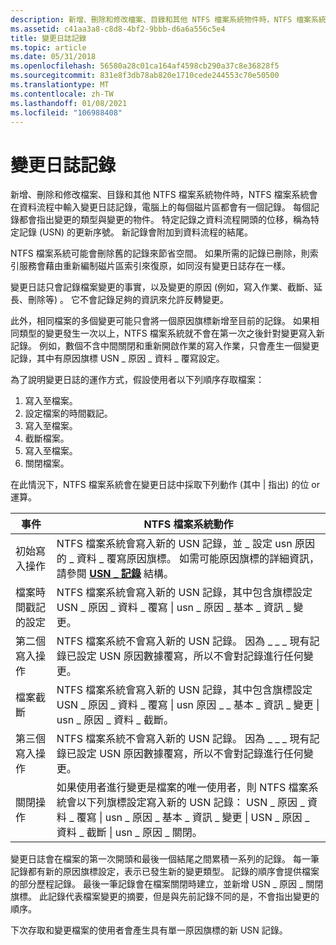 ```yaml
---
description: 新增、刪除和修改檔案、目錄和其他 NTFS 檔案系統物件時，NTFS 檔案系統會在資料流程中輸入變更日誌記錄，電腦上的每個磁片區都會有一個記錄。
ms.assetid: c41aa3a8-c8d8-4bf2-9bbb-d6a6a556c5e4
title: 變更日誌記錄
ms.topic: article
ms.date: 05/31/2018
ms.openlocfilehash: 56580a28c01ca164af4598cb290a37c8e36828f5
ms.sourcegitcommit: 831e8f3db78ab820e1710cede244553c70e50500
ms.translationtype: MT
ms.contentlocale: zh-TW
ms.lasthandoff: 01/08/2021
ms.locfileid: "106988408"
---
```

# <a name="change-journal-records"></a>變更日誌記錄

新增、刪除和修改檔案、目錄和其他 NTFS 檔案系統物件時，NTFS 檔案系統會在資料流程中輸入變更日誌記錄，電腦上的每個磁片區都會有一個記錄。 每個記錄都會指出變更的類型與變更的物件。 特定記錄之資料流程開頭的位移，稱為特定記錄 (USN) 的更新序號。 新記錄會附加到資料流程的結尾。

NTFS 檔案系統可能會刪除舊的記錄來節省空間。 如果所需的記錄已刪除，則索引服務會藉由重新編制磁片區索引來復原，如同沒有變更日誌存在一樣。

變更日誌只會記錄檔案變更的事實，以及變更的原因 (例如，寫入作業、截斷、延長、刪除等) 。 它不會記錄足夠的資訊來允許反轉變更。

此外，相同檔案的多個變更可能只會將一個原因旗標新增至目前的記錄。 如果相同類型的變更發生一次以上，NTFS 檔案系統就不會在第一次之後針對變更寫入新記錄。 例如，數個不含中間關閉和重新開啟作業的寫入作業，只會產生一個變更記錄，其中有原因旗標 USN \_ 原因 \_ 資料 \_ 覆寫設定。

為了說明變更日誌的運作方式，假設使用者以下列順序存取檔案：

1.  寫入至檔案。
2.  設定檔案的時間戳記。
3.  寫入至檔案。
4.  截斷檔案。
5.  寫入至檔案。
6.  關閉檔案。

在此情況下，NTFS 檔案系統會在變更日誌中採取下列動作 (其中 \| 指出) 的位 or 運算。



| 事件                                 | NTFS 檔案系統動作                                                                                                                                                                                                                                                    |
|---------------------------------------|----------------------------------------------------------------------------------------------------------------------------------------------------------------------------------------------------------------------------------------------------------------------------|
| 初始寫入操作<br/>    | NTFS 檔案系統會寫入新的 USN 記錄，並 \_ 設定 usn 原因的 \_ 資料 \_ 覆寫原因旗標。 如需可能原因旗標的詳細資訊，請參閱 [**USN \_ 記錄**](/windows/desktop/api/WinIoCtl/ns-winioctl-usn_record_v2) 結構。<br/>                                                     |
| 檔案時間戳記的設定<br/> | NTFS 檔案系統會寫入新的 USN 記錄，其中包含旗標設定 USN \_ 原因 \_ 資料 \_ 覆寫 \| usn \_ 原因 \_ 基本 \_ 資訊 \_ 變更。<br/>                                                                                                                            |
| 第二個寫入操作<br/>     | NTFS 檔案系統不會寫入新的 USN 記錄。 因為 \_ \_ \_ 現有記錄已設定 USN 原因數據覆寫，所以不會對記錄進行任何變更。<br/>                                                                                           |
| 檔案截斷<br/>            | NTFS 檔案系統會寫入新的 USN 記錄，其中包含旗標設定 USN \_ 原因 \_ 資料 \_ 覆寫 \| usn 原因 \_ \_ 基本 \_ 資訊 \_ 變更 \| usn \_ 原因 \_ 資料 \_ 截斷。<br/>                                                                                           |
| 第三個寫入操作<br/>      | NTFS 檔案系統不會寫入新的 USN 記錄。 因為 \_ \_ \_ 現有記錄已設定 USN 原因數據覆寫，所以不會對記錄進行任何變更。<br/>                                                                                           |
| 關閉操作<br/>            | 如果使用者進行變更是檔案的唯一使用者，則 NTFS 檔案系統會以下列旗標設定寫入新的 USN 記錄： USN \_ 原因 \_ 資料 \_ 覆寫 \| usn \_ 原因 \_ 基本 \_ 資訊 \_ 變更 \| USN \_ 原因 \_ 資料 \_ 截斷 \| usn \_ 原因 \_ 關閉。<br/> |



 

變更日誌會在檔案的第一次開頭和最後一個結尾之間累積一系列的記錄。 每一筆記錄都有新的原因旗標設定，表示已發生新的變更類型。 記錄的順序會提供檔案的部分歷程記錄。 最後一筆記錄會在檔案關閉時建立，並新增 USN \_ 原因 \_ 關閉旗標。 此記錄代表檔案變更的摘要，但是與先前記錄不同的是，不會指出變更的順序。

下次存取和變更檔案的使用者會產生具有單一原因旗標的新 USN 記錄。

 

 




